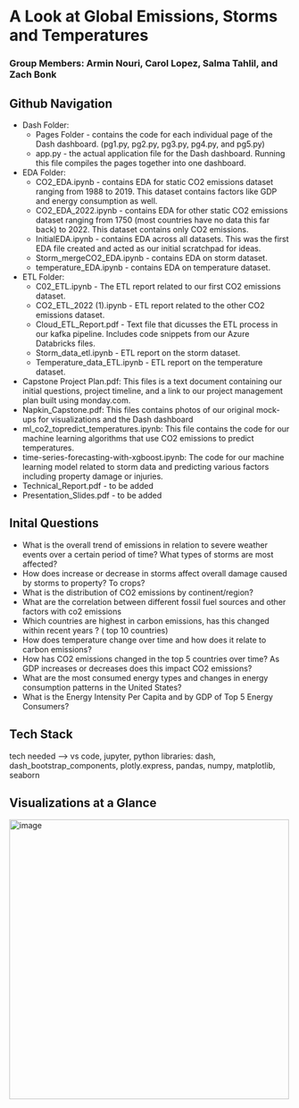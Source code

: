 # A Look at Global Emissions, Storms and Temperatures
### Group Members: Armin Nouri, Carol Lopez, Salma Tahlil, and Zach Bonk

## Github Navigation
  - Dash Folder:
    - Pages Folder - contains the code for each individual page of the Dash dashboard. (pg1.py, pg2.py, pg3.py, pg4.py, and pg5.py)
    - app.py - the actual application file for the Dash dashboard. Running this file compiles the pages together into one dashboard.
  - EDA Folder:
    - CO2_EDA.ipynb - contains EDA for static CO2 emissions dataset ranging from 1988 to 2019. This dataset contains factors like GDP and energy consumption as well.
    - CO2_EDA_2022.ipynb - contains EDA for other static CO2 emissions dataset ranging from 1750 (most countries have no data this far back) to 2022. This dataset contains only CO2 emissions.
    - InitialEDA.ipynb - contains EDA across all datasets. This was the first EDA file created and acted as our initial scratchpad for ideas.
    - Storm_mergeCO2_EDA.ipynb - contains EDA on storm dataset. 
    - temperature_EDA.ipynb - contains EDA on temperature dataset.
  - ETL Folder:
    - C02_ETL.ipynb - The ETL report related to our first CO2 emissions dataset.
    - CO2_ETL_2022 (1).ipynb - ETL report related to the other CO2 emissions dataset.
    - Cloud_ETL_Report.pdf - Text file that dicusses the ETL process in our kafka pipeline. Includes code snippets from our Azure Databricks files.
    - Storm_data_etl.ipynb - ETL report on the storm dataset.
    - Temperature_data_ETL.ipynb - ETL report on the temperature dataset.
  - Capstone Project Plan.pdf: This files is a text document containing our initial questions, project timeline, and a link to our project management plan built using monday.com.
  - Napkin_Capstone.pdf: This files contains photos of our original mock-ups for visualizations and the Dash dashboard
  - ml_co2_topredict_temperatures.ipynb: This file contains the code for our machine learning algorithms that use CO2 emissions to predict temperatures.
  - time-series-forecasting-with-xgboost.ipynb: The code for our machine learning model related to storm data and predicting various factors including property damage or injuries.
  - Technical_Report.pdf - to be added
  - Presentation_Slides.pdf - to be added
## Inital Questions 
- What is the overall trend of emissions in relation to severe weather events over a certain period of time? What types of storms are most affected?
- How does increase or decrease in storms affect overall damage caused by storms to property? To crops?
- What is the distribution of CO2 emissions by continent/region? 
- What are the correlation between different fossil fuel sources and other factors with co2 emissions  
- Which countries are highest in carbon emissions, has this changed within recent years ?  ( top 10 countries)
- How does temperature change over time and how does it relate to carbon emissions?
- How has CO2 emissions changed in the top 5 countries over time? As GDP increases or decreases does this impact CO2 emissions? 
- What are the most consumed energy types and changes in energy consumption patterns in the United States? 
- What is the Energy Intensity Per Capita and by GDP of Top 5 Energy Consumers?

## Tech Stack
tech needed --> vs code, jupyter, python libraries: dash, dash_bootstrap_components, plotly.express, pandas, numpy, matplotlib, seaborn

## Visualizations at a Glance
<img width="501" alt="image" src="https://user-images.githubusercontent.com/117112928/216142846-145616fd-b2d3-4b7a-ada5-95e957aad132.png">
